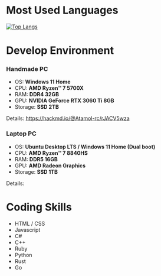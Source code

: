 # Most Used Languages

[![Top Langs](https://github-readme-stats.vercel.app/api/top-langs/?username=Atamol&layout=donut-vertical)](https://github.com/Atamol/github-readme-stats)

# Develop Environment

### Handmade PC
- OS: **Windows 11 Home**
- CPU: **AMD Ryzen™ 7 5700X**
- RAM: **DDR4 32GB**
- GPU: **NVIDIA GeForce RTX 3060 Ti 8GB**
- Storage: **SSD 2TB**

Details: https://hackmd.io/@Atamol-rc/rJACV5wza

### Laptop PC
- OS: **Ubuntu Desktop LTS / Windows 11 Home (Dual boot)**
- CPU: **AMD Ryzen™ 7 8840HS**
- RAM: **DDR5 16GB**
- GPU: **AMD Radeon Graphics**
- Storage: **SSD 1TB**

Details:

# Coding Skills

- HTML / CSS
- Javascript
- C#
- C++
- Ruby
- Python
- Rust
- Go
